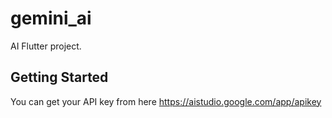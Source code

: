 # gemini_ai

AI Flutter project.

## Getting Started

You can get your API key from here
https://aistudio.google.com/app/apikey
